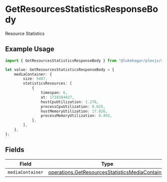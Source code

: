 # GetResourcesStatisticsResponseBody

Resource Statistics

## Example Usage

```typescript
import { GetResourcesStatisticsResponseBody } from "@lukehagar/plexjs/sdk/models/operations";

let value: GetResourcesStatisticsResponseBody = {
    mediaContainer: {
        size: 5497,
        statisticsResources: [
            {
                timespan: 6,
                at: 1718384427,
                hostCpuUtilization: 1.276,
                processCpuUtilization: 0.025,
                hostMemoryUtilization: 17.026,
                processMemoryUtilization: 0.493,
            },
        ],
    },
};
```

## Fields

| Field                                                                                                                     | Type                                                                                                                      | Required                                                                                                                  | Description                                                                                                               |
| ------------------------------------------------------------------------------------------------------------------------- | ------------------------------------------------------------------------------------------------------------------------- | ------------------------------------------------------------------------------------------------------------------------- | ------------------------------------------------------------------------------------------------------------------------- |
| `mediaContainer`                                                                                                          | [operations.GetResourcesStatisticsMediaContainer](../../../sdk/models/operations/getresourcesstatisticsmediacontainer.md) | :heavy_minus_sign:                                                                                                        | N/A                                                                                                                       |